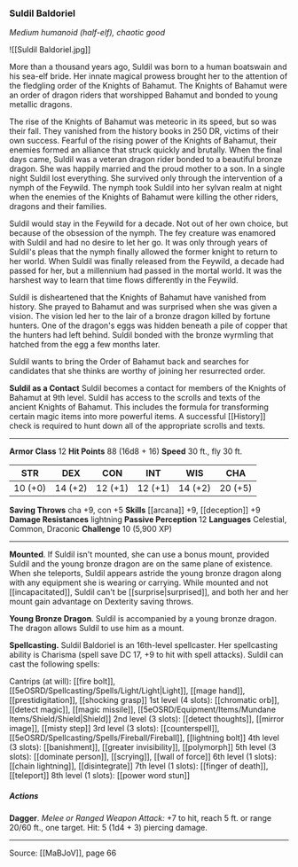 ### Suldil Baldoriel
_Medium humanoid (half-elf), chaotic good_

![[Suldil Baldoriel.jpg]]

More than a thousand years ago, Suldil was born to a human boatswain and his sea-elf bride. Her innate magical prowess brought her to the attention of the fledgling order of the Knights of Bahamut. The Knights of Bahamut were an order of dragon riders that worshipped Bahamut and bonded to young metallic dragons.

The rise of the Knights of Bahamut was meteoric in its speed, but so was their fall. They vanished from the history books in 250 DR, victims of their own success. Fearful of the rising power of the Knights of Bahamut, their enemies formed an alliance that struck quickly and brutally. When the final days came, Suldil was a veteran dragon rider bonded to a beautiful bronze dragon. She was happily married and the proud mother to a son. In a single night Suldil lost everything. She survived only through the intervention of a nymph of the Feywild. The nymph took Suldil into her sylvan realm at night when the enemies of the Knights of Bahamut were killing the other riders, dragons and their families.

Suldil would stay in the Feywild for a decade. Not out of her own choice, but because of the obsession of the nymph. The fey creature was enamored with Suldil and had no desire to let her go. It was only through years of Suldil's pleas that the nymph finally allowed the former knight to return to her world. When Suldil was finally released from the Feywild, a decade had passed for her, but a millennium had passed in the mortal world. It was the harshest way to learn that time flows differently in the Feywild.

Suldil is disheartened that the Knights of Bahamut have vanished from history. She prayed to Bahamut and was surprised when she was given a vision. The vision led her to the lair of a bronze dragon killed by fortune hunters. One of the dragon's eggs was hidden beneath a pile of copper that the hunters had left behind. Suldil bonded with the bronze wyrmling that hatched from the egg a few months later.

Suldil wants to bring the Order of Bahamut back and searches for candidates that she thinks are worthy of joining her resurrected order.

**Suldil as a Contact** Suldil becomes a contact for members of the Knights of Bahamut at 9th level. Suldil has access to the scrolls and texts of the ancient Knights of Bahamut. This includes the formula for transforming certain magic items into more powerful items. A successful [[History]] check is required to hunt down all of the appropriate scrolls and texts.






---

**Armor Class** 12
**Hit Points** 88 (16d8 + 16)
**Speed** 30 ft., fly 30 ft.

| STR     | DEX     | CON     | INT     | WIS     | CHA     |
|---------|---------|---------|---------|---------|---------|
| 10 (+0) | 14 (+2) | 12 (+1) | 12 (+1) | 14 (+2) | 20 (+5) |

**Saving Throws** cha +9, con +5
**Skills** [[arcana]] +9, [[deception]] +9
**Damage Resistances** lightning
**Passive Perception** 12
**Languages** Celestial, Common, Draconic
**Challenge** 10 (5,900 XP)

---

**Mounted**. If Suldil isn't mounted, she can use a bonus mount, provided Suldil and the young bronze dragon are on the same plane of existence. When she teleports, Suldil appears astride the young bronze dragon along with any equipment she is wearing or carrying. While mounted and not [[incapacitated]], Suldil can't be [[surprise|surprised]], and both her and her mount gain advantage on Dexterity saving throws.

**Young Bronze Dragon**. Suldil is accompanied by a young bronze dragon. The dragon allows Suldil to use him as a mount.

**Spellcasting.** Suldil Baldoriel is an 16th-level spellcaster. Her spellcasting ability is Charisma (spell save DC 17, +9 to hit with spell attacks). Suldil can cast the following spells:

Cantrips (at will): [[fire bolt]], [[5eOSRD/Spellcasting/Spells/Light/Light|Light]], [[mage hand]], [[prestidigitation]], [[shocking grasp]]
1st level (4 slots): [[chromatic orb]], [[detect magic]], [[magic missile]], [[5eOSRD/Equipment/Items/Mundane Items/Shield/Shield|Shield]]
2nd level (3 slots): [[detect thoughts]], [[mirror image]], [[misty step]]
3rd level (3 slots): [[counterspell]], [[5eOSRD/Spellcasting/Spells/Fireball/Fireball]], [[lightning bolt]]
4th level (3 slots): [[banishment]], [[greater invisibility]], [[polymorph]]
5th level (3 slots): [[dominate person]], [[scrying]], [[wall of force]]
6th level (1 slots): [[chain lightning]], [[disintegrate]]
7th level (1 slots): [[finger of death]], [[teleport]]
8th level (1 slots): [[power word stun]]

##### Actions
**Dagger**. _Melee or Ranged Weapon Attack:_ +7 to hit, reach 5 ft. or range 20/60 ft., one target. Hit: 5 (1d4 + 3) piercing damage.


---

Source: [[MaBJoV]], page 66